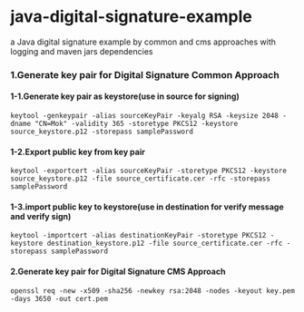 # java-digital-signature-example
a Java digital signature example by common and cms approaches with logging and maven jars dependencies



### 1.Generate key pair for Digital Signature Common Approach
#### 1-1.Generate key pair as keystore(use in source for signing)
```shell
keytool -genkeypair -alias sourceKeyPair -keyalg RSA -keysize 2048 -dname "CN=Mok" -validity 365 -storetype PKCS12 -keystore source_keystore.p12 -storepass samplePassword
```

#### 1-2.Export public key from key pair
```shell
keytool -exportcert -alias sourceKeyPair -storetype PKCS12 -keystore source_keystore.p12 -file source_certificate.cer -rfc -storepass samplePassword
```

#### 1-3.import public key to keystore(use in destination for verify message and verify sign)
```shell
keytool -importcert -alias destinationKeyPair -storetype PKCS12 -keystore destination_keystore.p12 -file source_certificate.cer -rfc -storepass samplePassword
```

#### 2.Generate key pair for Digital Signature CMS Approach
```shell
openssl req -new -x509 -sha256 -newkey rsa:2048 -nodes -keyout key.pem -days 3650 -out cert.pem
```
